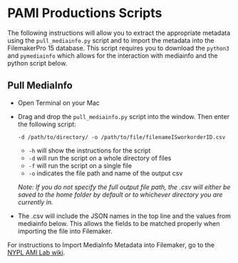 # PAMI Productions Scripts

The following instructions will allow you to extract the appropriate metadata using the `pull_mediainfo.py` script and to import the metadata into the FilemakerPro 15 database. This script requires you to download the `python3` and `pymediainfo` which allows for the interaction with mediainfo and the python script below. 

## Pull MediaInfo 

* Open Terminal on your Mac 

* Drag and drop the `pull_mediainfo.py` script into the window. Then enter the following script:
  ```
  -d /path/to/directory/ -o /path/to/file/filenameISworkorderID.csv
  ```

    * `-h` will show the instructions for the script
    * `-d` will run the script on a whole directory of files
    * `-f` will run the script on a single file
    * `-o` indicates the file path and name of the output csv 
    
    _Note: If you do not specify the full output file path, the .csv will either be saved to the home folder by default or to whichever directory you are currently in._

* The .csv will include the JSON names in the top line and the values from mediainfo below. This allows the fields to be matched properly when importing the file into Filemaker.

For instructions to Import MediaInfo Metadata into Filemaker, go to the [NYPL AMI Lab wiki](NYPL-AMI-Lab.md).

